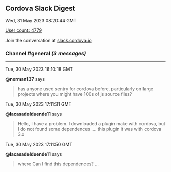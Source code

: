 ## Cordova Slack Digest
Wed, 31 May 2023 08:20:44 GMT

[User count: 4779](https://cordova.slack.com/)


Join the conversation at [slack.cordova.io](http://slack.cordova.io/)

### __Channel #general__ _(3 messages)_
---

Tue, 30 May 2023 16:10:18 GMT

__@norman137__ says 
> has anyone used sentry for cordova before, particularly on large projects where you might have 100s of js source files?
> 

Tue, 30 May 2023 17:11:31 GMT

__@lacasadelduende11__ says 
> Hello, I have a problem. I downloaded a plugin make with cordova, but I do not found some dependences .... this plugin it was with cordova 3.x
> 

Tue, 30 May 2023 17:11:50 GMT

__@lacasadelduende11__ says 
> where Can I find this dependences? ...
> 
